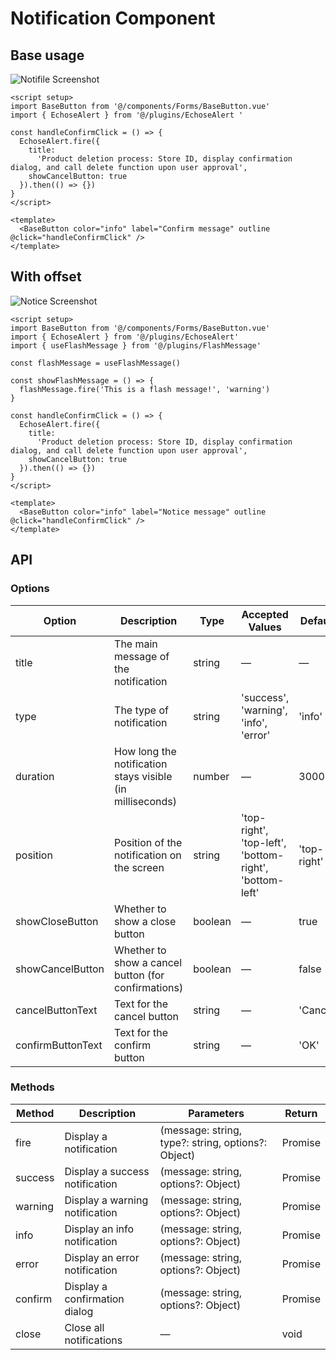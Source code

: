 # Notification Component

## Base usage
![Notifile Screenshot](/images/notifile.png)

``` vue
<script setup>
import BaseButton from '@/components/Forms/BaseButton.vue'
import { EchoseAlert } from '@/plugins/EchoseAlert '

const handleConfirmClick = () => {
  EchoseAlert.fire({
    title:
      'Product deletion process: Store ID, display confirmation dialog, and call delete function upon user approval',
    showCancelButton: true
  }).then(() => {})
}
</script>

<template>
  <BaseButton color="info" label="Confirm message" outline @click="handleConfirmClick" />
</template>

```
## With offset
![Notice Screenshot](/images/notice.png)

``` vue
<script setup>
import BaseButton from '@/components/Forms/BaseButton.vue'
import { EchoseAlert } from '@/plugins/EchoseAlert'
import { useFlashMessage } from '@/plugins/FlashMessage'

const flashMessage = useFlashMessage()

const showFlashMessage = () => {
  flashMessage.fire('This is a flash message!', 'warning')
}

const handleConfirmClick = () => {
  EchoseAlert.fire({
    title:
      'Product deletion process: Store ID, display confirmation dialog, and call delete function upon user approval',
    showCancelButton: true
  }).then(() => {})
}
</script>

<template>
  <BaseButton color="info" label="Notice message" outline @click="handleConfirmClick" />
</template>

```

## API

### Options

| Option | Description | Type | Accepted Values | Default |
|--------|-------------|------|-----------------|---------|
| title | The main message of the notification | string | — | — |
| type | The type of notification | string | 'success', 'warning', 'info', 'error' | 'info' |
| duration | How long the notification stays visible (in milliseconds) | number | — | 3000 |
| position | Position of the notification on the screen | string | 'top-right', 'top-left', 'bottom-right', 'bottom-left' | 'top-right' |
| showCloseButton | Whether to show a close button | boolean | — | true |
| showCancelButton | Whether to show a cancel button (for confirmations) | boolean | — | false |
| cancelButtonText | Text for the cancel button | string | — | 'Cancel' |
| confirmButtonText | Text for the confirm button | string | — | 'OK' |

### Methods

| Method | Description | Parameters | Return |
|--------|-------------|------------|--------|
| fire | Display a notification | (message: string, type?: string, options?: Object) | Promise |
| success | Display a success notification | (message: string, options?: Object) | Promise |
| warning | Display a warning notification | (message: string, options?: Object) | Promise |
| info | Display an info notification | (message: string, options?: Object) | Promise |
| error | Display an error notification | (message: string, options?: Object) | Promise |
| confirm | Display a confirmation dialog | (message: string, options?: Object) | Promise |
| close | Close all notifications | — | void |
